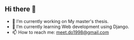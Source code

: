 ## Hi there 👋

- 🔭 I’m currently working on My master's thesis.
- 🌱 I’m currently learning Web development using Django.
- 📫 How to reach me: meet.do1998@gmail.com
<!--
**meetdomadiya/meetdomadiya** is a ✨ _special_ ✨ repository because its `README.md` (this file) appears on your GitHub profile.

Here are some ideas to get you started:


- 👯 I’m looking to collaborate on ...
- 🤔 I’m looking for help with ...
- 💬 Ask me about ...

- 😄 Pronouns: ...
- ⚡ Fun fact: ...
-->
